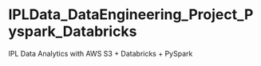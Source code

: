 # IPLData_DataEngineering_Project_Pyspark_Databricks
IPL Data Analytics with AWS S3 + Databricks + PySpark
